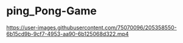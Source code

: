 # ping_Pong-Game


https://user-images.githubusercontent.com/75070096/205358550-6b15cd9b-9cf7-4953-aa90-6b125068d322.mp4

